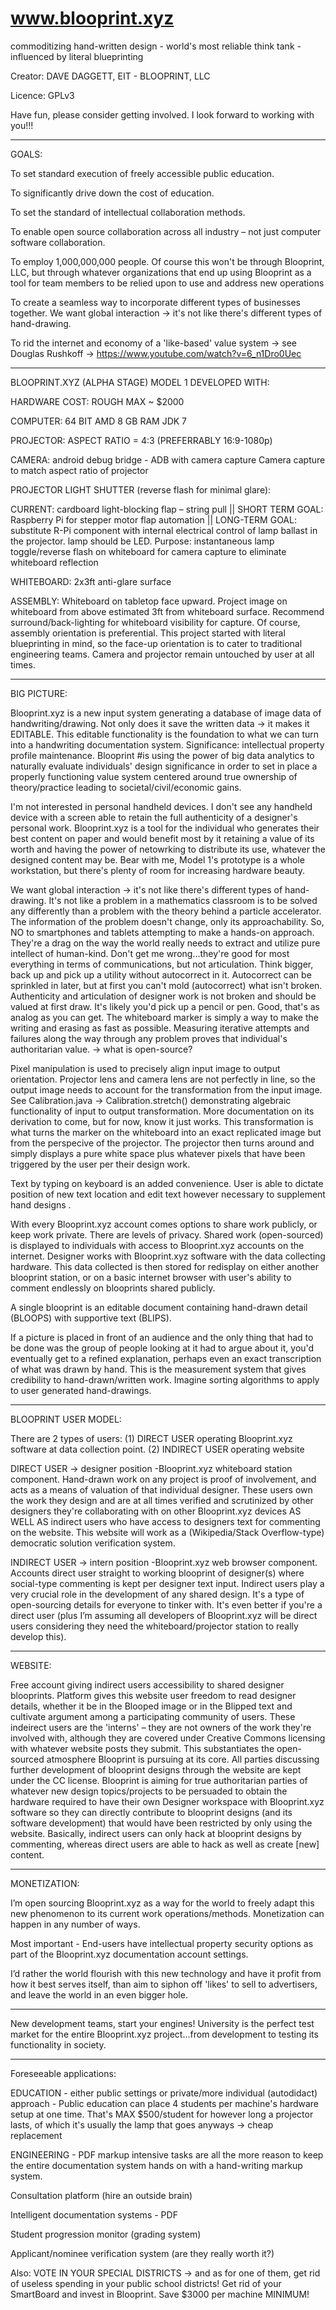 # www.blooprint.xyz
commoditizing hand-written design - world's most reliable think tank - influenced by literal blueprinting

Creator:	DAVE DAGGETT, EIT - BLOOPRINT, LLC

Licence:	GPLv3

Have fun, please consider getting involved.  I look forward to working with you!!!
____________________________________________________________________________

GOALS:

To set standard execution of freely accessible public education.

To significantly drive down the cost of education.

To set the standard of intellectual collaboration methods.

To enable open source collaboration across all industry – not just computer software collaboration.

To employ 1,000,000,000 people.  Of course this won't be through Blooprint, LLC, but through whatever organizations that end up using Blooprint as a tool for team members to be relied upon to use and address new operations

To create a seamless way to incorporate different types of businesses together.  We want global interaction -> it's not like there's different types of hand-drawing.

To rid the internet and economy of a 'like-based' value system -> see Douglas Rushkoff -> https://www.youtube.com/watch?v=6_n1Dro0Uec
____________________________________________________________________________

BLOOPRINT.XYZ (ALPHA STAGE) MODEL 1 DEVELOPED WITH: 

HARDWARE COST: ROUGH MAX ~ $2000

COMPUTER: 
64 BIT AMD 
8 GB RAM 
JDK 7

PROJECTOR: 
ASPECT RATIO = 4:3 (PREFERRABLY 16:9-1080p) 

CAMERA: 
android debug bridge - ADB with camera capture
Camera capture to match aspect ratio of projector

PROJECTOR LIGHT SHUTTER (reverse flash for minimal glare):

CURRENT: cardboard light-blocking flap – string pull || SHORT TERM GOAL: Raspberry Pi for stepper motor flap automation || LONG-TERM GOAL: substitute R-Pi component with internal electrical control of lamp ballast in the projector.  lamp should be LED.  Purpose: instantaneous lamp toggle/reverse flash on whiteboard for camera capture to eliminate whiteboard reflection 

WHITEBOARD: 2x3ft anti-glare surface 

ASSEMBLY: Whiteboard on tabletop face upward. Project image on whiteboard from above estimated 3ft from whiteboard surface. Recommend surround/back-lighting for whiteboard visibility for capture.  Of course, assembly orientation is preferential.  This project started with literal blueprinting in mind, so the face-up orientation is to cater to traditional engineering teams.  Camera and projector remain untouched by user at all times.
____________________________________________________________________________

BIG PICTURE:

Blooprint.xyz is a new input system generating a database of image data of handwriting/drawing.  Not only does it save the written data -> it makes it EDITABLE.  This editable functionality is the foundation to what we can turn into a handwriting documentation system.  Significance: intellectual property profile maintenance.  Blooprint #is using the power of big data analytics to naturally evaluate individuals' design significance in order to set in place a properly functioning value system centered around true ownership of theory/practice leading to societal/civil/economic gains.


I'm not interested in personal handheld devices.  I don't see any handheld device with a screen able to retain the full authenticity of a designer's personal work.  Blooprint.xyz is a tool for the individual who generates their best content on paper and would benefit most by it retaining a value of its worth and having the power of netowrking to distribute its use, whatever the designed content may be.  Bear with me, Model 1's prototype is a whole workstation, but there's plenty of room for increasing hardware beauty.

We want global interaction -> it's not like there's different types of hand-drawing.  It's not like a problem in a mathematics classroom is to be solved any differently than a problem with the theory behind a particle accelerator.  The information of the problem doesn't change, only its approachability.  So, NO to smartphones and tablets attempting to make a hands-on approach.  They're a drag on the way the world really needs to extract and utilize pure intellect of human-kind.  Don't get me wrong...they're good for most everything in terms of communications, but not articulation.  Think bigger, back up and pick up a utility without autocorrect in it.  Autocorrect can be sprinkled in later, but at first you can't mold (autocorrect) what isn't broken.  Authenticity and articulation of designer work is not broken and should be valued at first draw.  It's likely you'd pick up a pencil or pen.  Good, that's as analog as you can get.  The whiteboard marker is simply a way to make the writing and erasing as fast as possible.  Measuring iterative attempts and failures along the way through any problem proves that individual's authoritarian value. -> what is open-source?

Pixel manipulation is used to precisely align input image to output orientation.  Projector lens and camera lens are not perfectly in line, so the output image needs to account for the transformation from the input image.  See Calibration.java -> Calibration.stretch() demonstrating algebraic functionality of input to output transformation.  More documentation on its derivation to come, but for now, know it just works.  This transformation is what turns the marker on the whiteboard into an exact replicated image but from the perspecive of the projector.  The projector then turns around and simply displays a pure white space plus whatever pixels that have been triggered by the user per their design work.

Text by typing on keyboard is an added convenience.  User is able to dictate position of new text location and edit text however necessary to supplement hand designs .

With every Blooprint.xyz account comes options to share work publicly, or keep work private. There are levels of privacy.  Shared work (open-sourced) is displayed to individuals with access to Blooprint.xyz accounts on the internet.  Designer works with Blooprint.xyz software with the data collecting hardware.  This data collected is then stored for redisplay on either another blooprint station, or on a basic internet browser with user's ability to comment endlessly on blooprints shared publicly.

A single blooprint is an editable document containing hand-drawn detail (BLOOPS) with supportive text (BLIPS).

If a picture is placed in front of an audience and the only thing that had to be done was the group of people looking at it had to argue about it, you'd eventually get to a refined explanation, perhaps even an exact transcription of what was drawn by hand.  This is the measurement system that gives credibility to hand-drawn/written work.  Imagine sorting algorithms to apply to user generated hand-drawings.
____________________________________________________________________________

BLOOPRINT USER MODEL: 

There are 2 types of users: (1) DIRECT USER operating Blooprint.xyz software at data collection point. (2) INDIRECT USER operating website

DIRECT USER -> designer position 
-Blooprint.xyz whiteboard station component.  Hand-drawn work on any project is proof of involvement, and acts as a means of valuation of that individual designer.  These users own the work they design and are at all times verified and scrutinized by other designers they're collaborating with on other Blooprint.xyz devices AS WELL AS indirect users who have access to designers text for commenting on the website. This website will work as a (Wikipedia/Stack Overflow-type) democratic solution verification system. 

INDIRECT USER -> intern position 
-Blooprint.xyz web browser component.  Accounts direct user straight to working blooprint of designer(s) where social-type commenting is kept per designer text input.  Indirect users play a very crucial role in the development of any shared design.  It's a type of open-sourcing details for everyone to tinker with.  It's even better if you're a direct user (plus I’m assuming all developers of Blooprint.xyz will be direct users considering they need the whiteboard/projector station to really develop this).
____________________________________________________________________________

WEBSITE: 

Free account giving indirect users accessibility to shared designer blooprints.  Platform gives this website user freedom to read designer details, whether it be in the Blooped image or in the Blipped text and cultivate argument among a participating community of users.  These indeirect users are the 'interns' – they are not owners of the work they're involved with, although they are covered under Creative Commons licensing with whatever website posts they submit.  This substantiates the open-sourced atmosphere Blooprint is pursuing at its core.  All parties discussing further development of blooprint designs through the website are kept under the CC license.  Blooprint is aiming for true authoritarian parties of whatever new design topics/projects to be persuaded to obtain the hardware required to have their own Designer workspace with Blooprint.xyz software so they can directly contribute to blooprint designs (and its software development) that would have been restricted by only using the website.  Basically, indirect users can only hack at blooprint designs by commenting, whereas direct users are able to hack as well as create [new] content.
____________________________________________________________________________

MONETIZATION:

I’m open sourcing Blooprint.xyz as a way for the world to freely adapt this new phenomenon to its current work operations/methods.  Monetization can happen in any number of ways.

Most important - End-users have intellectual property security options as part of the Blooprint.xyz documentation account settings.

I’d rather the world flourish with this new technology and have it profit from how it best serves itself, than aim to siphon off 'likes' to sell to advertisers, and leave the world in an even bigger hole.
____________________________________________________________________________

New development teams, start your engines!  University is the perfect test market for the entire Blooprint.xyz  project...from development to testing its functionality in society.
____________________________________________________________________________

Foreseeable applications:

EDUCATION - either public settings or private/more individual (autodidact) approach - Public education can place 4 students per machine's hardware setup at one time.  That's MAX $500/student for however long a projector lasts, of which it's usually the lamp that goes anyways -> cheap replacement

ENGINEERING - PDF markup intensive tasks are all the more reason to keep the entire documentation system hands on with a hand-writing markup system.

Consultation platform (hire an outside brain)

Intelligent documentation systems - PDF

Student progression monitor (grading system)

Applicant/nominee verification system (are they really worth it?)

Also: VOTE IN YOUR SPECIAL DISTRICTS -> and as for one of them, get rid of useless spending in your public school districts!  Get rid of your SmartBoard and invest in Blooprint.  Save $3000 per machine MINIMUM!



